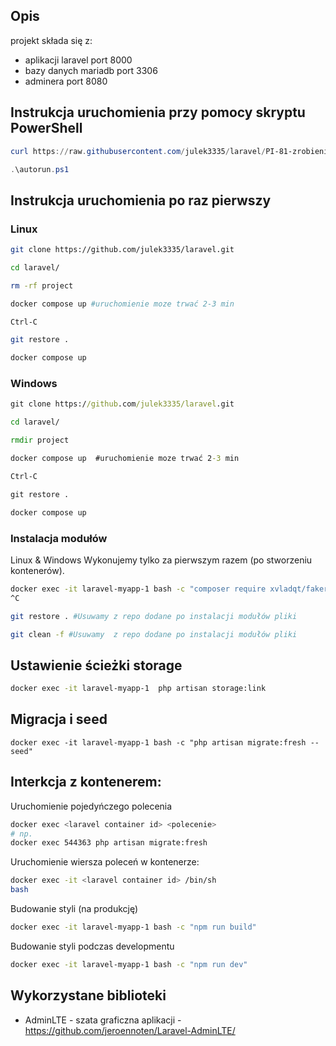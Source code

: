 ## Opis
projekt składa się z:
- aplikacji laravel port 8000
- bazy danych mariadb port 3306
- adminera port 8080

## Instrukcja uruchomienia przy pomocy skryptu PowerShell
```PowerShell
curl https://raw.githubusercontent.com/julek3335/laravel/PI-81-zrobienie-skryptu-uruchamiajacego-komendy/autorun.ps1 -O autorun.ps1

.\autorun.ps1
```

## Instrukcja uruchomienia po raz pierwszy
### Linux
```bash
git clone https://github.com/julek3335/laravel.git

cd laravel/

rm -rf project

docker compose up #uruchomienie moze trwać 2-3 min

Ctrl-C

git restore .

docker compose up
```
### Windows
```cmd
git clone https://github.com/julek3335/laravel.git

cd laravel/

rmdir project

docker compose up  #uruchomienie moze trwać 2-3 min

Ctrl-C

git restore .

docker compose up
```
### Instalacja modułów

Linux & Windows
Wykonujemy tylko za pierwszym razem (po stworzeniu kontenerów).

```bash
docker exec -it laravel-myapp-1 bash -c "composer require xvladqt/faker-lorem-flickr; composer require jeroennoten/laravel-adminlte ; php artisan adminlte:install -n; composer require laravel/breeze --dev; php artisan breeze:install;npm install; npm run dev"
^C

git restore . #Usuwamy z repo dodane po instalacji modułów pliki

git clean -f #Usuwamy  z repo dodane po instalacji modułów pliki

```

## Ustawienie ścieżki storage
```bash
docker exec -it laravel-myapp-1  php artisan storage:link
```

## Migracja i seed
```
docker exec -it laravel-myapp-1 bash -c "php artisan migrate:fresh --seed"
```

## Interkcja z kontenerem:
Uruchomienie pojedyńczego polecenia
```bash
docker exec <laravel container id> <polecenie>
# np.
docker exec 544363 php artisan migrate:fresh
```
Uruchomienie wiersza poleceń w kontenerze:
```bash
docker exec -it <laravel container id> /bin/sh
bash
```
Budowanie styli (na produkcję)
```bash
docker exec -it laravel-myapp-1 bash -c "npm run build"
```
Budowanie styli podczas developmentu
```bash
docker exec -it laravel-myapp-1 bash -c "npm run dev"
```

## Wykorzystane biblioteki
- AdminLTE - szata graficzna aplikacji - https://github.com/jeroennoten/Laravel-AdminLTE/